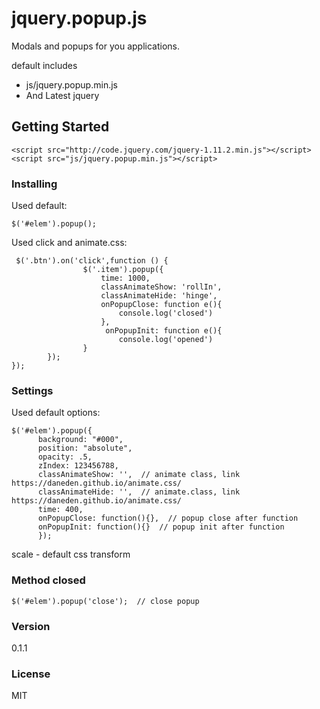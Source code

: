 # jquery.popup.js 

Modals and popups for you applications.

default includes
* js/jquery.popup.min.js
* And Latest jquery


## Getting Started

```
<script src="http://code.jquery.com/jquery-1.11.2.min.js"></script>
<script src="js/jquery.popup.min.js"></script>
```

### Installing

Used default:
```
$('#elem').popup();
```

Used click and animate.css:
```
 $('.btn').on('click',function () {
                $('.item').popup({
                    time: 1000,
                    classAnimateShow: 'rollIn',
                    classAnimateHide: 'hinge',
                    onPopupClose: function e(){
                        console.log('closed')
                    },
                     onPopupInit: function e(){
                        console.log('opened')
                }
        });
});
```


### Settings

Used default options:
```
$('#elem').popup({
      background: "#000",
      position: "absolute",
      opacity: .5,
      zIndex: 123456788,
      classAnimateShow: '',  // animate class, link https://daneden.github.io/animate.css/
      classAnimateHide: '',  // animate.class, link https://daneden.github.io/animate.css/
      time: 400,
      onPopupClose: function(){},  // popup close after function
      onPopupInit: function(){}  // popup init after function
      });
```

scale - default css transform

### Method closed

```
$('#elem').popup('close');  // close popup
```

### Version

0.1.1

### License

MIT


